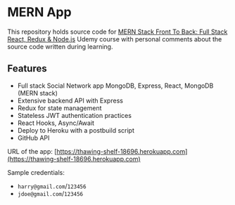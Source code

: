 # MERN App

This repository holds source code for [MERN Stack Front To Back: Full Stack React, Redux & Node.js](https://www.udemy.com/course/mern-stack-front-to-back/) Udemy course with personal comments about the source code written during learning.

## Features

- Full stack Social Network app MongoDB, Express, React, MongoDB (MERN stack)
- Extensive backend API with Express
- Redux for state management
- Stateless JWT authentication practices
- React Hooks, Async/Await
- Deploy to Heroku with a postbuild script
- GitHub API

URL of the app: [https://thawing-shelf-18696.herokuapp.com](https://thawing-shelf-18696.herokuapp.com)

Sample credentials:
- `harry@gmail.com`/`123456`
- `jdoe@gmail.com`/`123456`
